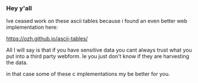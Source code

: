 ### Hey y'all

Ive ceased work on these ascii tables because i found an even better web implementation here:

https://ozh.github.io/ascii-tables/

All I will say is that if you have sensitive data you cant always trust what you put into a third party webform. Ie you just don't know if they are harvesting the data.

in that case some of these c implementations my be better for you.
